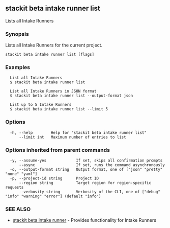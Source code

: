 ## stackit beta intake runner list

Lists all Intake Runners

### Synopsis

Lists all Intake Runners for the current project.

```
stackit beta intake runner list [flags]
```

### Examples

```
  List all Intake Runners
  $ stackit beta intake runner list

  List all Intake Runners in JSON format
  $ stackit beta intake runner list --output-format json

  List up to 5 Intake Runners
  $ stackit beta intake runner list --limit 5
```

### Options

```
  -h, --help        Help for "stackit beta intake runner list"
      --limit int   Maximum number of entries to list
```

### Options inherited from parent commands

```
  -y, --assume-yes             If set, skips all confirmation prompts
      --async                  If set, runs the command asynchronously
  -o, --output-format string   Output format, one of ["json" "pretty" "none" "yaml"]
  -p, --project-id string      Project ID
      --region string          Target region for region-specific requests
      --verbosity string       Verbosity of the CLI, one of ["debug" "info" "warning" "error"] (default "info")
```

### SEE ALSO

* [stackit beta intake runner](./stackit_beta_intake_runner.md)	 - Provides functionality for Intake Runners

